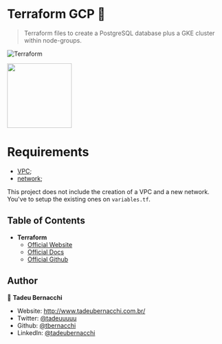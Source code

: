 <h1 align="">Terraform GCP 👋</h1>
<p>
</p>

> Terraform files to create a PostgreSQL database plus a GKE cluster within node-groups.

![Terraform](/.github/assets/img/terraform-logo.png)

<div align=>
	<img align="center" width="150px" src=/.github/assets/img/aws-logo.png>
</div>

# Requirements 

* [VPC](https://cloud.google.com/vpc/);
* [network](https://cloud.google.com/vpc/docs/create-modify-vpc-networks);

This project does not include the creation of a VPC and a new network. You've to setup the existing ones on `variables.tf`.

## Table of Contents

* **Terraform**  
  * [Official Website](https://www.terraform.io/)
  * [Official Docs](https://www.terraform.io/docs/index.html)
  * [Official Github](https://github.com/hashicorp/terraform)

## Author

👤 **Tadeu Bernacchi**

* Website: http://www.tadeubernacchi.com.br/
* Twitter: [@tadeuuuuu](https://twitter.com/tadeuuuuu)
* Github: [@tbernacchi](https://github.com/tbernacchi)
* LinkedIn: [@tadeubernacchi](https://linkedin.com/in/tadeubernacchi)

